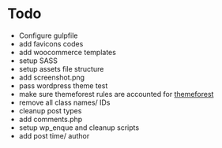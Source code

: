 # Todo

* Configure gulpfile
* add favicons codes
* add woocommerce templates
* setup SASS
* setup assets file structure
* add screenshot.png
* pass wordpress theme test
* make sure themeforest rules are accounted for [themeforest](https://help.market.envato.com/hc/en-us/articles/202822450-WordPress-Theme-Submission-Requirements)
* remove all class names/ IDs
* cleanup post types
* add comments.php
* setup wp_enque and cleanup scripts
* add post time/ author
